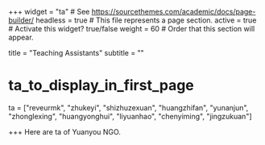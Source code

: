 +++
widget = "ta"  # See https://sourcethemes.com/academic/docs/page-builder/
headless = true  # This file represents a page section.
active = true  # Activate this widget? true/false
weight = 60  # Order that this section will appear.

title = "Teaching Assistants"
subtitle = ""

# ta_to_display_in_first_page
ta = ["reveurmk", "zhukeyi", "shizhuzexuan", "huangzhifan", "yunanjun", "zhonglexing", "huangyonghui", "liyuanhao", "chenyiming", "jingzukuan"]  
  
+++
Here are ta of Yuanyou NGO. 

